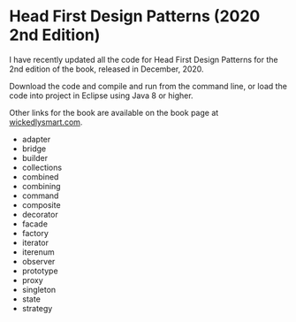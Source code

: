 # Head First Design Patterns (2020 2nd Edition)

I have recently updated all the code for Head First Design Patterns for the 2nd edition of the book, released in December, 2020.

Download the code and compile and run from the command line, or load the code into project in Eclipse using Java 8 or higher.

Other links for the book are available on the book page at <a href="http://wickedlysmart.com/head-first-design-patterns/">wickedlysmart.com</a>.

<ul><li>adapter</li>
<li>bridge</li>
<li>builder</li>
<li>collections</li>
<li>combined</li>
<li>combining</li>
<li>command</li>
<li>composite</li>
<li>decorator</li>
<li>facade</li>
<li>factory</li>
<li>iterator</li>
<li>iterenum</li>
<li>observer</li>
<li>prototype</li>
<li>proxy</li>
<li>singleton</li>
<li>state</li>
<li>strategy</li>
 </ul>

